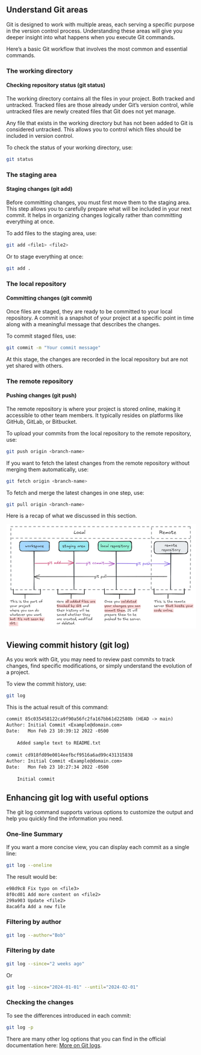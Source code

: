 ## Understand Git areas

Git is designed to work with multiple areas, each serving a specific purpose in the version control process. Understanding these areas will give you deeper insight into what happens when you execute Git commands.

Here’s a basic Git workflow that involves the most common and essential commands.

### The working directory

#### Checking repository status (git status)

The working directory contains all the files in your project. Both tracked and untracked. Tracked files are those already under Git’s version control, while untracked files are newly created files that Git does not yet manage.

Any file that exists in the working directory but has not been added to Git is considered untracked. This allows you to control which files should be included in version control.

To check the status of your working directory, use:

```sh
git status
```

### The staging area

#### Staging changes (git add)

Before committing changes, you must first move them to the staging area. This step allows you to carefully prepare what will be included in your next commit. It helps in organizing changes logically rather than committing everything at once.

To add files to the staging area, use:

```sh
git add <file1> <file2>
```

Or to stage everything at once:

```sh
git add .
```

### The local repository

#### Committing changes (git commit)

Once files are staged, they are ready to be committed to your local repository. A commit is a snapshot of your project at a specific point in time along with a meaningful message that describes the changes.

To commit staged files, use:

```sh
git commit -m "Your commit message"
```

At this stage, the changes are recorded in the local repository but are not yet shared with others.

### The remote repository

#### Pushing changes (git push)

The remote repository is where your project is stored online, making it accessible to other team members. It typically resides on platforms like GitHub, GitLab, or Bitbucket.

To upload your commits from the local repository to the remote repository, use:

```sh
git push origin <branch-name>
```

If you want to fetch the latest changes from the remote repository without merging them automatically, use:

```sh
git fetch origin <branch-name>
```

To fetch and merge the latest changes in one step, use:

```sh
git pull origin <branch-name>
```

Here is a recap of what we discussed in this section.

![git areas|634](./resources/git_areas.png)

## Viewing commit history (git log)

As you work with Git, you may need to review past commits to track changes, find specific modifications, or simply understand the evolution of a project.

To view the commit history, use:

```sh
git log
```

This is the actual result of this command:

```
commit 85c035458122ca9f90a56fc2fa167bb61d22580b (HEAD -> main)
Author: Initial Commit <Example@domain.com>
Date:   Mon Feb 23 10:39:12 2022 -0500

    Added sample text to README.txt

commit cd918fd09e0014eefbcf9516a6ad99c431315838
Author: Initial Commit <Example@domain.com>
Date:   Mon Feb 23 10:27:34 2022 -0500

    Initial commit
```

## Enhancing git log with useful options

The git log command supports various options to customize the output and help you quickly find the information you need.

### One-line Summary

If you want a more concise view, you can display each commit as a single line:

```sh
git log --oneline
```

The result would be:

```
e98d9c8 Fix typo on <file3>
8f0cd01 Add more content on <file2>
299a903 Update <file2>
8aca6fa Add a new file
```

### Filtering by author

```sh
git log --author="Bob"
```

### Filtering by date

```sh
git log --since="2 weeks ago"
```

Or

```sh
git log --since="2024-01-01" --until="2024-02-01"
```

### Checking the changes

To see the differences introduced in each commit:

```sh
git log -p
```

There are many other log options that you can find in the official documentation here: [More on Git logs](https://git-scm.com/docs/git-log).
